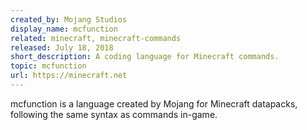 ```yaml
---
created_by: Mojang Studios
display_name: mcfunction
related: minecraft, minecraft-commands
released: July 18, 2018
short_description: A coding language for Minecraft commands.
topic: mcfunction
url: https://minecraft.net
---
```

mcfunction is a language created by Mojang for Minecraft datapacks, following the same syntax as commands in-game.